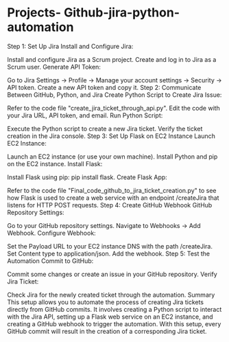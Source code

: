 # Projects- Github-jira-python-automation

Step 1: Set Up Jira
Install and Configure Jira:

Install and configure Jira as a Scrum project.
Create and log in to Jira as a Scrum user.
Generate API Token:

Go to Jira Settings -> Profile -> Manage your account settings -> Security -> API token.
Create a new API token and copy it.
Step 2: Communicate Between GitHub, Python, and Jira
Create Python Script to Create Jira Issue:

Refer to the code file "create_jira_ticket_through_api.py".
Edit the code with your Jira URL, API token, and email.
Run Python Script:

Execute the Python script to create a new Jira ticket.
Verify the ticket creation in the Jira console.
Step 3: Set Up Flask on EC2 Instance
Launch EC2 Instance:

Launch an EC2 instance (or use your own machine).
Install Python and pip on the EC2 instance.
Install Flask:

Install Flask using pip: pip install flask.
Create Flask App:

Refer to the code file "Final_code_github_to_jira_ticket_creation.py" to see how Flask is used to create a web service with an endpoint /createJira that listens for HTTP POST requests.
Step 4: Create GitHub Webhook
GitHub Repository Settings:

Go to your GitHub repository settings.
Navigate to Webhooks -> Add Webhook.
Configure Webhook:

Set the Payload URL to your EC2 instance DNS with the path /createJira.
Set Content type to application/json.
Add the webhook.
Step 5: Test the Automation
Commit to GitHub:

Commit some changes or create an issue in your GitHub repository.
Verify Jira Ticket:

Check Jira for the newly created ticket through the automation.
Summary
This setup allows you to automate the process of creating Jira tickets directly from GitHub commits. It involves creating a Python script to interact with the Jira API, setting up a Flask web service on an EC2 instance, and creating a GitHub webhook to trigger the automation. With this setup, every GitHub commit will result in the creation of a corresponding Jira ticket.
